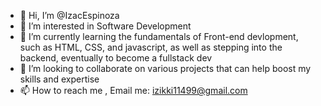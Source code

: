 - 👋 Hi, I’m @IzacEspinoza
- 👀 I’m interested in Software Development
- 🌱 I’m currently learning the fundamentals of Front-end devlopment, such as HTML, CSS, and javascript, as well as stepping into the backend, eventually to become a fullstack dev
- 💞️ I’m looking to collaborate on various projects that can help boost my skills and expertise
- 📫 How to reach me , Email me: izikki11499@gmail.com

<!---
IzacEspinoza/IzacEspinoza is a ✨ special ✨ repository because its `README.md` (this file) appears on your GitHub profile.
You can click the Preview link to take a look at your changes.
--->
